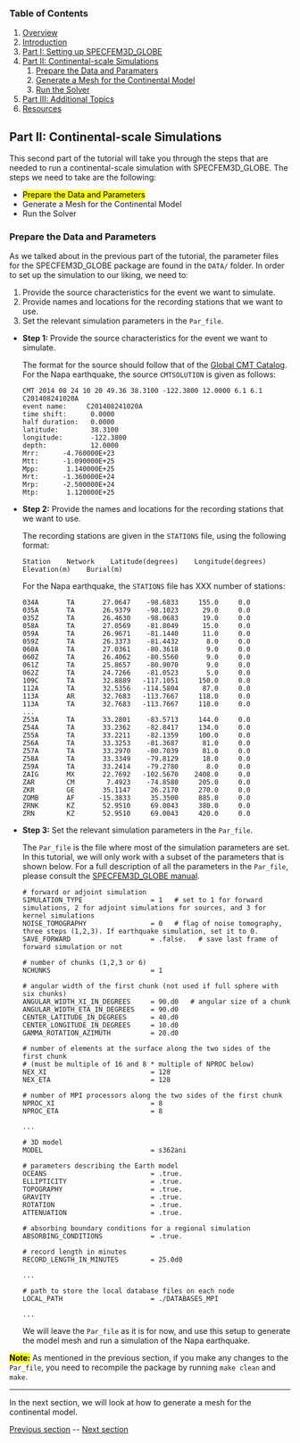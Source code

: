 ### Table of Contents
1. [Overview](/index.md)
2. [Introduction](/intro_specfem.md)
3. [Part I: Setting up SPECFEM3D_GLOBE](/setup_specfem3d.md)
4. [Part II: Continental-scale Simulations](/prepare_data.md)
    1. [Prepare the Data and Paramaters](/prepare_data.md)
    2. [Generate a Mesh for the Continental Model](/generate_mesh.md)
    3. [Run the Solver](/run_solver.md)
5. [Part III: Additional Topics](/partIII.md)
6. [Resources](resources.md)


## Part II: Continental-scale Simulations

This second part of the tutorial will take you through the steps that are
needed to run a continental-scale simulation with SPECFEM3D_GLOBE. The steps we
need to take are the following:
* <mark>Prepare the Data and Parameters</mark>
* Generate a Mesh for the Continental Model
* Run the Solver

### Prepare the Data and Parameters

As we talked about in the previous part of the tutorial, the parameter files
for the SPECFEM3D_GLOBE package are found in the `DATA/` folder. In order to
set up the simulation to our liking, we need to:

1. Provide the source characteristics for the event we want to simulate.
2. Provide names and locations for the recording stations that we want to use.
3. Set the relevant simulation parameters in the `Par_file`.


* **Step 1:** Provide the source characteristics for the event we want to simulate.

  The format for the source should follow that of the [Global CMT Catalog](http://www.globalcmt.org/).
  For the Napa earthquake, the source `CMTSOLUTION` is given as follows:

      CMT 2014 08 24 10 20 49.36 38.3100 -122.3800 12.0000 6.1 6.1 C201408241020A
      event name:     C201408241020A
      time shift:      0.0000
      half duration:   0.0000
      latitude:        38.3100
      longitude:       -122.3800
      depth:           12.0000
      Mrr:      -4.760000E+23
      Mtt:      -1.090000E+25
      Mpp:       1.140000E+25
      Mrt:      -1.360000E+24
      Mrp:      -2.500000E+24
      Mtp:       1.120000E+25


* **Step 2:** Provide the names and locations for the recording stations that
  we want to use.

  The recording stations are given in the `STATIONS` file, using the following
  format:

      Station    Network    Latitude(degrees)    Longitude(degrees)    Elevation(m)    Burial(m)

  For the Napa earthquake, the `STATIONS` file has XXX number of stations:

      034A       TA       27.0647    -98.6833     155.0     0.0
      035A       TA       26.9379    -98.1023      29.0     0.0
      035Z       TA       26.4630    -98.0683      19.0     0.0
      058A       TA       27.0569    -81.8049      15.0     0.0
      059A       TA       26.9671    -81.1440      11.0     0.0
      059Z       TA       26.3373    -81.4432       8.0     0.0
      060A       TA       27.0361    -80.3618       9.0     0.0
      060Z       TA       26.4062    -80.5560       9.0     0.0
      061Z       TA       25.8657    -80.9070       9.0     0.0
      062Z       TA       24.7266    -81.0523       5.0     0.0
      109C       TA       32.8889   -117.1051     150.0     0.0
      112A       TA       32.5356   -114.5804      87.0     0.0
      113A       AR       32.7683   -113.7667     118.0     0.0
      113A       TA       32.7683   -113.7667     118.0     0.0
      ...
      Z53A       TA       33.2801    -83.5713     144.0     0.0
      Z54A       TA       33.2362    -82.8417     134.0     0.0
      Z55A       TA       33.2211    -82.1359     100.0     0.0
      Z56A       TA       33.3253    -81.3687      81.0     0.0
      Z57A       TA       33.2970    -80.7039      81.0     0.0
      Z58A       TA       33.3349    -79.8129      18.0     0.0
      Z59A       TA       33.2414    -79.2780       8.0     0.0
      ZAIG       MX       22.7692   -102.5670    2408.0     0.0
      ZAR        CM        7.4923    -74.8580     205.0     0.0
      ZKR        GE       35.1147     26.2170     270.0     0.0
      ZOMB       AF      -15.3833     35.3500     885.0     0.0
      ZRNK       KZ       52.9510     69.0043     380.0     0.0
      ZRN        KZ       52.9510     69.0043     420.0     0.0

* **Step 3:** Set the relevant simulation parameters in the `Par_file`.

  The `Par_file` is the file where most of the simulation parameters are set.
  In this tutorial, we will only work with a subset of the parameters that is
  shown below. For a full description of all the parameters in the `Par_file`,
  please consult the [SPECFEM3D_GLOBE manual](http://specfem3d-globe.readthedocs.io/en/latest/).

      # forward or adjoint simulation
      SIMULATION_TYPE                 = 1   # set to 1 for forward simulations, 2 for adjoint simulations for sources, and 3 for kernel simulations
      NOISE_TOMOGRAPHY                = 0   # flag of noise tomography, three steps (1,2,3). If earthquake simulation, set it to 0.
      SAVE_FORWARD                    = .false.   # save last frame of forward simulation or not
      
      # number of chunks (1,2,3 or 6)
      NCHUNKS                         = 1
      
      # angular width of the first chunk (not used if full sphere with six chunks)
      ANGULAR_WIDTH_XI_IN_DEGREES     = 90.d0   # angular size of a chunk
      ANGULAR_WIDTH_ETA_IN_DEGREES    = 90.d0
      CENTER_LATITUDE_IN_DEGREES      = 40.d0
      CENTER_LONGITUDE_IN_DEGREES     = 10.d0
      GAMMA_ROTATION_AZIMUTH          = 20.d0
      
      # number of elements at the surface along the two sides of the first chunk
      # (must be multiple of 16 and 8 * multiple of NPROC below)
      NEX_XI                          = 128
      NEX_ETA                         = 128
      
      # number of MPI processors along the two sides of the first chunk
      NPROC_XI                        = 8
      NPROC_ETA                       = 8

      ...

      # 3D model
      MODEL                           = s362ani

      # parameters describing the Earth model
      OCEANS                          = .true.
      ELLIPTICITY                     = .true.
      TOPOGRAPHY                      = .true.
      GRAVITY                         = .true.
      ROTATION                        = .true.
      ATTENUATION                     = .true.

      # absorbing boundary conditions for a regional simulation
      ABSORBING_CONDITIONS            = .true.

      # record length in minutes
      RECORD_LENGTH_IN_MINUTES        = 25.0d0

      ...

      # path to store the local database files on each node
      LOCAL_PATH                      = ./DATABASES_MPI

      ...

  We will leave the `Par_file` as it is for now, and use this setup to generate
  the model mesh and run a simulation of the Napa earthquake.

<mark>**Note:**</mark> As mentioned in the previous section, if you make any changes to the
`Par_file`, you need to recompile the package by running `make clean` and
`make`.

---
In the next section, we will look at how to generate a mesh for the continental
model.

[Previous section](/setup_specfem3d.md) -- [Next section](/generate_mesh.md)
